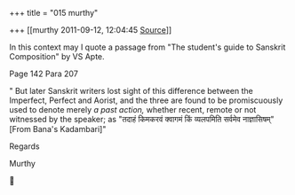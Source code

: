 +++
title = "015 murthy"

+++
[[murthy	2011-09-12, 12:04:45 [Source](https://groups.google.com/g/samskrita/c/ESs_LTL4KTc)]]



In this context may I quote a passage from "The student's guide to Sanskrit Composition" by VS Apte.

Page 142 Para 207

" But later Sanskrit writers lost sight of this difference between the Imperfect, Perfect and Aorist, and the three are found to be promiscuously used to denote merely *a past action,* whether recent, remote or not witnessed by the speaker; as "तदाहं किमकरवं क्वागमं किं व्यलपमिति सर्वमेव नाज्ञासिषम्" \[From Bana's Kadambari\]"

Regards

Murthy



